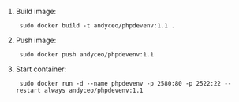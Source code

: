 1. Build image:

        sudo docker build -t andyceo/phpdevenv:1.1 .

2. Push image:

        sudo docker push andyceo/phpdevenv:1.1

3. Start container:

        sudo docker run -d --name phpdevenv -p 2580:80 -p 2522:22 --restart always andyceo/phpdevenv:1.1
